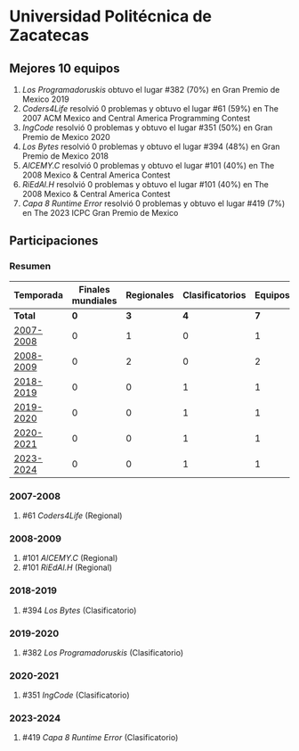 ---
---

# Universidad Politécnica de Zacatecas

## Mejores 10 equipos

1. _Los Programadoruskis_ obtuvo el lugar #382 (70%) en Gran Premio de Mexico 2019
1. _Coders4Life_ resolvió 0 problemas y obtuvo el lugar #61 (59%) en The 2007 ACM Mexico and Central America Programming Contest
1. _IngCode_ resolvió 0 problemas y obtuvo el lugar #351 (50%) en Gran Premio de Mexico 2020
1. _Los Bytes_ resolvió 0 problemas y obtuvo el lugar #394 (48%) en Gran Premio de Mexico 2018
1. _AlCEMY.C_ resolvió 0 problemas y obtuvo el lugar #101 (40%) en The 2008 Mexico & Central America Contest
1. _RiEdAl.H_ resolvió 0 problemas y obtuvo el lugar #101 (40%) en The 2008 Mexico & Central America Contest
1. _Capa 8 Runtime Error_ resolvió 0 problemas y obtuvo el lugar #419 (7%) en The 2023 ICPC Gran Premio de Mexico

## Participaciones

### Resumen

| Temporada | Finales mundiales | Regionales | Clasificatorios | Equipos |
| --- | --- | --- | --- | --- |
| **Total** | **0** | **3** | **4** | **7** |
| [2007-2008](#2007-2008) | 0 | 1 | 0 | 1 |
| [2008-2009](#2008-2009) | 0 | 2 | 0 | 2 |
| [2018-2019](#2018-2019) | 0 | 0 | 1 | 1 |
| [2019-2020](#2019-2020) | 0 | 0 | 1 | 1 |
| [2020-2021](#2020-2021) | 0 | 0 | 1 | 1 |
| [2023-2024](#2023-2024) | 0 | 0 | 1 | 1 |

### 2007-2008

1. #61 _Coders4Life_ (Regional)

### 2008-2009

1. #101 _AlCEMY.C_ (Regional)
1. #101 _RiEdAl.H_ (Regional)

### 2018-2019

1. #394 _Los Bytes_ (Clasificatorio)

### 2019-2020

1. #382 _Los Programadoruskis_ (Clasificatorio)

### 2020-2021

1. #351 _IngCode_ (Clasificatorio)

### 2023-2024

1. #419 _Capa 8 Runtime Error_ (Clasificatorio)



